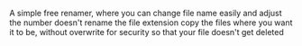 A simple free renamer, where you can change file name easily and adjust the number
doesn't rename the file extension 
copy the files where you want it to be, without overwrite for security so that your file doesn't get deleted

